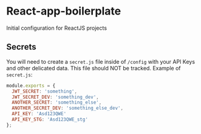 # React-app-boilerplate
Initial configuration for ReactJS projects

## Secrets
You will need to create a `secret.js` file inside of `/config` with your API Keys and other delicated data. This file should NOT be tracked.
Example of `secret.js`:

```javascript
module.exports = {
  JWT_SECRET: 'something',
  JWT_SECRET_DEV: 'something_dev',
  ANOTHER_SECRET: 'something_else',
  ANOTHER_SECRET_DEV: 'something_else_dev',
  API_KEY: 'Asd123QWE'
  API_KEY_STG: 'Asd123QWE_stg'
};
```
